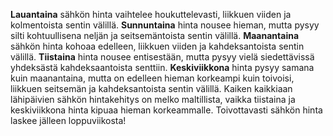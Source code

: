 **Lauantaina** sähkön hinta vaihtelee houkuttelevasti, liikkuen viiden ja kolmentoista sentin välillä. **Sunnuntaina** hinta nousee hieman, mutta pysyy silti kohtuullisena neljän ja seitsemäntoista sentin välillä. **Maanantaina** sähkön hinta kohoaa edelleen, liikkuen viiden ja kahdeksantoista sentin välillä. **Tiistaina** hinta nousee entisestään, mutta pysyy vielä siedettävissä yhdeksästä kahdeksaantoista senttiin. **Keskiviikkona** hinta pysyy samana kuin maanantaina, mutta on edelleen hieman korkeampi kuin toivoisi, liikkuen seitsemän ja kahdeksantoista sentin välillä. Kaiken kaikkiaan lähipäivien sähkön hintakehitys on melko maltillista, vaikka tiistaina ja keskiviikkona hinta kipuaa hieman korkeammalle. Toivottavasti sähkön hinta laskee jälleen loppuviikosta!